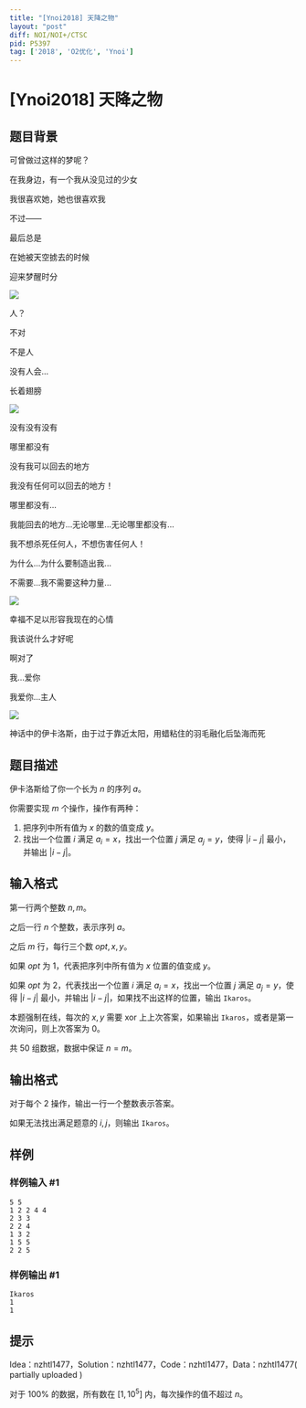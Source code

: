 ```yaml
---
title: "[Ynoi2018] 天降之物"
layout: "post"
diff: NOI/NOI+/CTSC
pid: P5397
tag: ['2018', 'O2优化', 'Ynoi']
---
```

# [Ynoi2018] 天降之物
## 题目背景

可曾做过这样的梦呢？

在我身边，有一个我从没见过的少女

我很喜欢她，她也很喜欢我

不过——

最后总是

在她被天空掳去的时候

迎来梦醒时分

 ![](https://cdn.luogu.com.cn/upload/pic/58812.png)  

人？

不对

不是人

没有人会...

长着翅膀

  ![](https://cdn.luogu.com.cn/upload/pic/58813.png)  

没有没有没有

哪里都没有

没有我可以回去的地方

我没有任何可以回去的地方！

哪里都没有...

我能回去的地方...无论哪里...无论哪里都没有...

我不想杀死任何人，不想伤害任何人！

为什么...为什么要制造出我...

不需要...我不需要这种力量...

  ![](https://cdn.luogu.com.cn/upload/pic/58814.png)  

幸福不足以形容我现在的心情

我该说什么才好呢

啊对了

我...爱你

我爱你...主人

  ![](https://cdn.luogu.com.cn/upload/pic/58815.png)  

神话中的伊卡洛斯，由于过于靠近太阳，用蜡粘住的羽毛融化后坠海而死

## 题目描述

伊卡洛斯给了你一个长为 $n$ 的序列 $a$。

你需要实现 $m$ 个操作，操作有两种：

1. 把序列中所有值为 $x$ 的数的值变成 $y$。
2. 找出一个位置 $i$ 满足 $a_i=x$，找出一个位置 $j$ 满足 $a_j=y$，使得 $|i-j|$ 最小，并输出 $|i-j|$。
## 输入格式

第一行两个整数 $n,m$。

之后一行 $n$ 个整数，表示序列 $a$。

之后 $m$ 行，每行三个数 $opt,x,y$。

如果 $opt$ 为 $1$，代表把序列中所有值为 $x$ 位置的值变成 $y$。

如果 $opt$ 为 $2$，代表找出一个位置 $i$ 满足 $a_i=x$，找出一个位置 $j$ 满足 $a_j=y$，使得 $|i-j|$ 最小，并输出 $|i-j|$，如果找不出这样的位置，输出 `Ikaros`。

本题强制在线，每次的 $x,y$ 需要 xor 上上次答案，如果输出 `Ikaros`，或者是第一次询问，则上次答案为 $0$。

共 $50$ 组数据，数据中保证 $n=m$。
## 输出格式

对于每个 $2$ 操作，输出一行一个整数表示答案。

如果无法找出满足题意的 $i,j$，则输出 `Ikaros`。

## 样例

### 样例输入 #1
```
5 5
1 2 2 4 4
2 3 3
2 2 4
1 3 2
1 5 5
2 2 5

```
### 样例输出 #1
```
Ikaros
1
1

```
## 提示

Idea：nzhtl1477，Solution：nzhtl1477，Code：nzhtl1477，Data：nzhtl1477( partially uploaded )

对于 $100\%$ 的数据，所有数在 $[1,10^5]$ 内，每次操作的值不超过 $n$。
